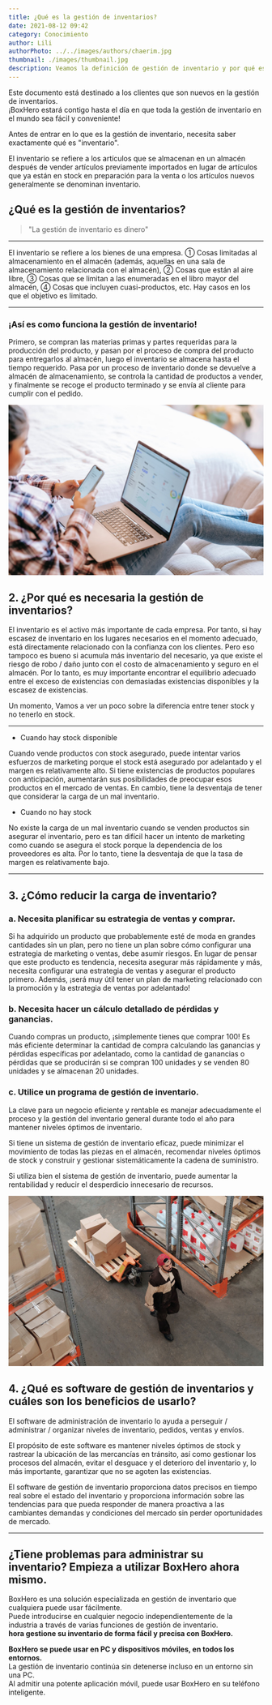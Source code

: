 ```yaml
---
title: ¿Qué es la gestión de inventarios?
date: 2021-08-12 09:42
category: Conocimiento
author: Lili
authorPhoto: ../../images/authors/chaerim.jpg
thumbnail: ./images/thumbnail.jpg
description: Veamos la definición de gestión de inventario y por qué es esencial.
---
```

<gray-text>Este documento está destinado a los clientes que son nuevos en la gestión de inventarios.<br/>
¡BoxHero estará contigo hasta el día en que toda la gestión de inventario en el mundo sea fácil y conveniente!</gray-text>

Antes de entrar en lo que es la gestión de inventario, necesita saber exactamente qué es "inventario".

El inventario se refiere a los artículos que se almacenan en un almacén después de vender artículos previamente importados en lugar de artículos que ya están en stock en preparación para la venta o los artículos nuevos generalmente se denominan inventario.

## ¿Qué es la gestión de inventarios?

> "La gestión de inventario es dinero"

---

El inventario se refiere a los bienes de una empresa. ① Cosas limitadas al almacenamiento en el almacén (además, aquellas en una sala de almacenamiento relacionada con el almacén), ② Cosas que están al aire libre, ③ Cosas que se limitan a las enumeradas en el libro mayor del almacén, ④ Cosas que incluyen cuasi-productos, etc. Hay casos en los que el objetivo es limitado.

---

### **¡Así es como funciona la gestión de inventario!**

Primero, se compran las materias primas y partes requeridas para la producción del producto, y pasan por el proceso de compra del producto para entregarlos al almacén, luego el inventario se almacena hasta el tiempo requerido. Pasa por un proceso de inventario donde se devuelve a almacén de almacenamiento, se controla la cantidad de productos a vender, y finalmente se recoge el producto terminado y se envía al cliente para cumplir con el pedido.

![Importancia de gestión de inventarios](./images/2.jpg)

## 2. ¿Por qué es necesaria la gestión de inventarios?

El inventario es el activo más importante de cada empresa. Por tanto, si hay escasez de inventario en los lugares necesarios en el momento adecuado, está directamente relacionado con la confianza con los clientes. Pero eso tampoco es bueno si acumula más inventario del necesario, ya que existe el riesgo de robo / daño junto con el costo de almacenamiento y seguro en el almacén. Por lo tanto, es muy importante encontrar el equilibrio adecuado entre el exceso de existencias con demasiadas existencias disponibles y la escasez de existencias.

Un momento, Vamos a ver un poco sobre la diferencia entre tener stock y no tenerlo en stock.

---

- Cuando hay stock disponible

Cuando vende productos con stock asegurado, puede intentar varios esfuerzos de marketing porque el stock está asegurado por adelantado y el margen es relativamente alto. Si tiene existencias de productos populares con anticipación, aumentarán sus posibilidades de preocupar esos productos en el mercado de ventas. En cambio, tiene la desventaja de tener que considerar la carga de un mal inventario.

- Cuando no hay stock

No existe la carga de un mal inventario cuando se venden productos sin asegurar el inventario, pero es tan difícil hacer un intento de marketing como cuando se asegura el stock porque la dependencia de los proveedores es alta. Por lo tanto, tiene la desventaja de que la tasa de margen es relativamente bajo.

---

## 3. ¿Cómo reducir la carga de inventario?

### a. Necesita planificar su estrategia de ventas y comprar.

Si ha adquirido un producto que probablemente esté de moda en grandes cantidades sin un plan, pero no tiene un plan sobre cómo configurar una estrategia de marketing o ventas, debe asumir riesgos. En lugar de pensar que este producto es tendencia, necesita asegurar más rápidamente y más, necesita configurar una estrategia de ventas y asegurar el producto primero. Además, ¡será muy útil tener un plan de marketing relacionado con la promoción y la estrategia de ventas por adelantado!

### b. Necesita hacer un cálculo detallado de pérdidas y ganancias.

Cuando compras un producto, ¡simplemente tienes que comprar 100! Es más eficiente determinar la cantidad de compra calculando las ganancias y pérdidas específicas por adelantado, como la cantidad de ganancias o pérdidas que se producirán si se compran 100 unidades y se venden 80 unidades y se almacenan 20 unidades.

### c. Utilice un programa de gestión de inventario.

La clave para un negocio eficiente y rentable es manejar adecuadamente el proceso y la gestión del inventario general durante todo el año para mantener niveles óptimos de inventario.

Si tiene un sistema de gestión de inventario eficaz, puede minimizar el movimiento de todas las piezas en el almacén, recomendar niveles óptimos de stock y construir y gestionar sistemáticamente la cadena de suministro.

Si utiliza bien el sistema de gestión de inventario, puede aumentar la rentabilidad y reducir el desperdicio innecesario de recursos.

![Software de gestión de inventarios](./images/1.jpg)

## 4. ¿Qué es software de gestión de inventarios y cuáles son los beneficios de usarlo?

El software de administración de inventario lo ayuda a perseguir / administrar / organizar niveles de inventario, pedidos, ventas y envíos.

El propósito de este software es mantener niveles óptimos de stock y rastrear la ubicación de las mercancías en tránsito, así como gestionar los procesos del almacén, evitar el desguace y el deterioro del inventario y, lo más importante, garantizar que no se agoten las existencias.

El software de gestión de inventario proporciona datos precisos en tiempo real sobre el estado del inventario y proporciona información sobre las tendencias para que pueda responder de manera proactiva a las cambiantes demandas y condiciones del mercado sin perder oportunidades de mercado.

---

## ¿Tiene problemas para administrar su inventario? Empieza a utilizar BoxHero ahora mismo.

BoxHero es una solución especializada en gestión de inventario que cualquiera puede usar fácilmente.<br/>
Puede introducirse en cualquier negocio independientemente de la industria a través de varias funciones de gestión de inventario.<br/>
**hora gestione su inventario de forma fácil y precisa con BoxHero.**

<tip-box>

**BoxHero se puede usar en PC y dispositivos móviles, en todos los entornos.**<br/>
La gestión de inventario continúa sin detenerse incluso en un entorno sin una PC.<br/>
Al admitir una potente aplicación móvil, puede usar BoxHero en su teléfono inteligente.

</tip-box>
